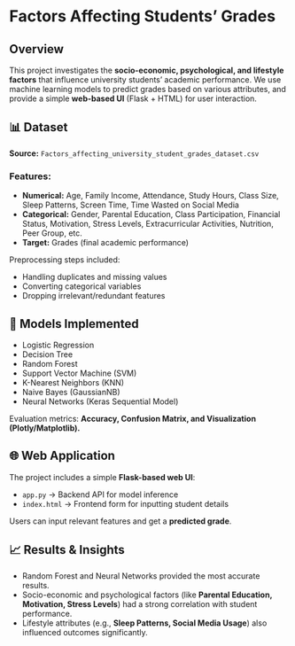 # Factors Affecting Students’ Grades

## Overview

This project investigates the **socio-economic, psychological, and lifestyle factors** that influence university students’ academic performance.
We use machine learning models to predict grades based on various attributes, and provide a simple **web-based UI** (Flask + HTML) for user interaction.


## 📊 Dataset

**Source:** `Factors_affecting_university_student_grades_dataset.csv`

### Features:

* **Numerical:** Age, Family Income, Attendance, Study Hours, Class Size, Sleep Patterns, Screen Time, Time Wasted on Social Media
* **Categorical:** Gender, Parental Education, Class Participation, Financial Status, Motivation, Stress Levels, Extracurricular Activities, Nutrition, Peer Group, etc.
* **Target:** Grades (final academic performance)

Preprocessing steps included:

* Handling duplicates and missing values
* Converting categorical variables
* Dropping irrelevant/redundant features


## 🤖 Models Implemented

* Logistic Regression
* Decision Tree
* Random Forest
* Support Vector Machine (SVM)
* K-Nearest Neighbors (KNN)
* Naive Bayes (GaussianNB)
* Neural Networks (Keras Sequential Model)

Evaluation metrics: **Accuracy, Confusion Matrix, and Visualization (Plotly/Matplotlib).**


## 🌐 Web Application

The project includes a simple **Flask-based web UI**:

* `app.py` → Backend API for model inference
* `index.html` → Frontend form for inputting student details

Users can input relevant features and get a **predicted grade**.


## 📈 Results & Insights

* Random Forest and Neural Networks provided the most accurate results.
* Socio-economic and psychological factors (like **Parental Education, Motivation, Stress Levels**) had a strong correlation with student performance.
* Lifestyle attributes (e.g., **Sleep Patterns, Social Media Usage**) also influenced outcomes significantly.


